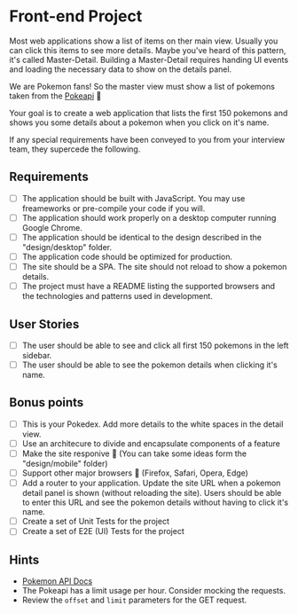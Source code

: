 # Front-end Project

Most web applications show a list of items on ther main view. Usually you can click this items to see more details. Maybe you've heard of this pattern, it's called Master-Detail. Building a Master-Detail requires handing UI events and loading the necessary data to show on the details panel.

We are Pokemon fans! So the master view must show a list of pokemons taken from the [Pokeapi](https://pokeapi.co/) 👾

Your goal is to create a web application that lists the first 150 pokemons and shows you some details about a pokemon when you click on it's name.

If any special requirements have been conveyed to you from your interview
team, they supercede the following.

## Requirements

- [ ] The application should be built with JavaScript. You may use freameworks or pre-compile your code if you will.
- [ ] The application should work properly on a desktop computer running Google Chrome.
- [ ] The application should be identical to the design described in the "design/desktop" folder.
- [ ] The application code should be optimized for production.
- [ ] The site should be a SPA. The site should not reload to show a pokemon details.
- [ ] The project must have a README listing the supported browsers and the technologies and patterns used in development.

## User Stories

- [ ] The user should be able to see and click all first 150 pokemons in the left sidebar.
- [ ] The user should be able to see the pokemon details when clicking it's name.

## Bonus points

- [ ] This is your Pokedex. Add more details to the white spaces in the detail view.
- [ ] Use an architecure to divide and encapsulate components of a feature
- [ ] Make the site responive 🙌 (You can take some ideas form the "design/mobile" folder)
- [ ] Support other major browsers 🦄 (Firefox, Safari, Opera, Edge)
- [ ] Add a router to your application. Update the site URL when a pokemon detail panel is shown (without reloading the site). Users should be able to enter this URL and see the pokemon details without having to click it's name.
- [ ] Create a set of Unit Tests for the project
- [ ] Create a set of E2E (UI) Tests for the project

## Hints

- [Pokemon API Docs](https://pokeapi.co/docsv2/#)
- The Pokeapi has a limit usage per hour. Consider mocking the requests.
- Review the `offset` and `limit` parameters for the GET request.
 